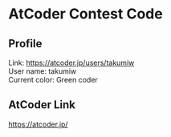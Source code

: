 # AtCoder Contest Code

## Profile
Link: https://atcoder.jp/users/takumiw  
User name: takumiw  
Current color: Green coder


## AtCoder Link
https://atcoder.jp/